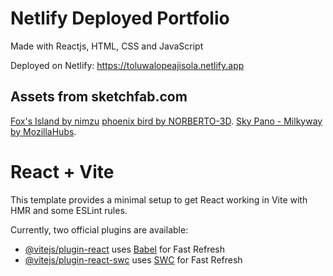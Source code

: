 
# Netlify Deployed Portfolio
Made with Reactjs, HTML, CSS and JavaScript

Deployed on Netlify: https://toluwalopeajisola.netlify.app

## Assets from sketchfab.com
[Fox's Island by nimzu](https://skfb.ly/6XpAQ)
[phoenix bird by NORBERTO-3D](https://skfb.ly/6vLBp).
[Sky Pano - Milkyway by MozillaHubs](https://skfb.ly/6BZ67).

# React + Vite
This template provides a minimal setup to get React working in Vite with HMR and some ESLint rules.

Currently, two official plugins are available:

- [@vitejs/plugin-react](https://github.com/vitejs/vite-plugin-react/blob/main/packages/plugin-react/README.md) uses [Babel](https://babeljs.io/) for Fast Refresh
- [@vitejs/plugin-react-swc](https://github.com/vitejs/vite-plugin-react-swc) uses [SWC](https://swc.rs/) for Fast Refresh
